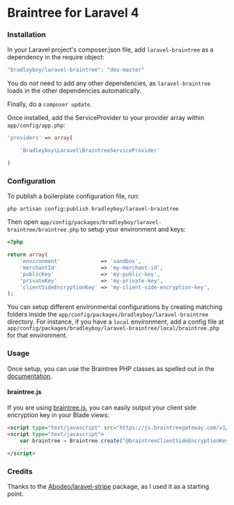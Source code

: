 Braintree for Laravel 4
==============

### Installation

In your Laravel project's composer.json file, add `laravel-braintree` as a dependency in the require object:

```js
"bradleyboy/laravel-braintree": "dev-master"
```
    
You do *not* need to add any other dependencies, as `laravel-braintree` loads in the other dependencies automatically.

Finally, do a `composer update`.

Once installed, add the ServiceProvider to your provider array within `app/config/app.php`:

```php
'providers' => array(

    'Bradleyboy\Laravel\BraintreeServiceProvider'

)
```

### Configuration

To publish a boilerplate configuration file, run:

```shell
php artisan config:publish bradleyboy/laravel-braintree
```

Then open `app/config/packages/bradleyboy/laravel-braintree/braintree.php` to setup your environment and keys:

```php
<?php

return array(
	'environment'             => 'sandbox',
	'merchantId'              => 'my-merchant-id',
	'publicKey'               => 'my-public-key',
	'privateKey'              => 'my-private-key',
	'clientSideEncryptionKey' => 'my-client-side-encryption-key',
);
```

You can setup different environmental configurations by creating matching folders inside the `app/config/packages/bradleyboy/laravel-braintree` directory. For instance, if you have a `local` environment, add a config file at `app/config/packages/bradleyboy/laravel-braintree/local/braintree.php` for that environment.

### Usage

Once setup, you can use the Braintree PHP classes as spelled out in the [documentation](https://www.braintreepayments.com/docs/php/transactions/overview).

#### braintree.js

If you are using [braintree.js](https://www.braintreepayments.com/docs/javascript), you can easily output your client side encryption key in your Blade views:

~~~html
<script type="text/javascript" src="https://js.braintreegateway.com/v1/braintree.js"></script>
<script type="text/javascript">
    var braintree = Braintree.create("@braintreeClientSideEncryptionKey");
    ...
</script>
~~~

### Credits

Thanks to the [Abodeo/laravel-stripe](https://github.com/Abodeo/laravel-stripe) package, as I used it as a starting point.
